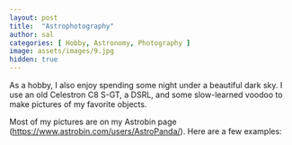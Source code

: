 ```yaml
---
layout: post
title:  "Astrophotography"
author: sal
categories: [ Hobby, Astronomy, Photography ]
image: assets/images/9.jpg
hidden: true
---
```


As a hobby, I also enjoy spending some night under a beautiful dark sky. I use an old Celestron C8 S-GT, a DSRL, and some slow-learned voodoo to make pictures of my favorite objects.

Most of my pictures are on my Astrobin page (https://www.astrobin.com/users/AstroPanda/). Here are a few examples:

